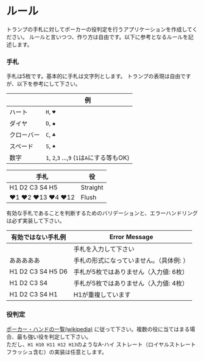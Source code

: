 # ルール 

トランプの手札に対してポーカーの役判定を行うアプリケーションを作成してください。
ルールと言いつつ、作り方は自由です。以下に参考となるルールを記述します。

### 手札
手札は5枚です。基本的に手札は文字列とします。
トランプの表現は自由ですが、以下を参考にして下さい。

|  | 例 |
|----------|----------|
| ハート    | `H`, `♥`   |
| ダイヤ    | `D`, `◆`   |
| クローバー    | `C`, `♣`   |
| スペード    | `S`, `♠`   |
| 数字    | `1`, `2`,`3` ...,`9` (`1`は`A`にする等もOK)  |

| 手札                  | 役 |
|------------------------|-----------|
| H1 D2 C3 S4 H5         | Straight  |
| ♥1 ♥2 ♥13 ♥4 ♥12       | Flush     |


有効な手札であることを判断するためのバリデーションと、エラーハンドリングは必ず実装して下さい。

| 有効ではない手札例               | Error Message                              |
|---------------------|--------------------------------------------|
|                     | 手札を入力して下さい                       |
| あああああ          | 手札の形式になっていません。（具体例: ）   |
| H1 D2 C3 S4 H5 D6   | 手札が5枚ではありません（入力値: 6枚）     |
| H1 D2 C3 S4         | 手札が5枚ではありません（入力値: 4枚）     |
| H1 D2 C3 S4 H1      | H1が重複しています                         |

### 役判定
[ポーカー・ハンドの一覧(wikipedia)](https://ja.wikipedia.org/wiki/%E3%83%9D%E3%83%BC%E3%82%AB%E3%83%BC%E3%83%BB%E3%83%8F%E3%83%B3%E3%83%89%E3%81%AE%E4%B8%80%E8%A6%A7) に従って下さい。複数の役に当てはまる場合、最も強い役を判定して下さい。  
ただし、`H1 H10 H11 H12 H13`のようなA-ハイ ストレート（ロイヤルストレートフラッシュ含む）の実装は任意とします。  


